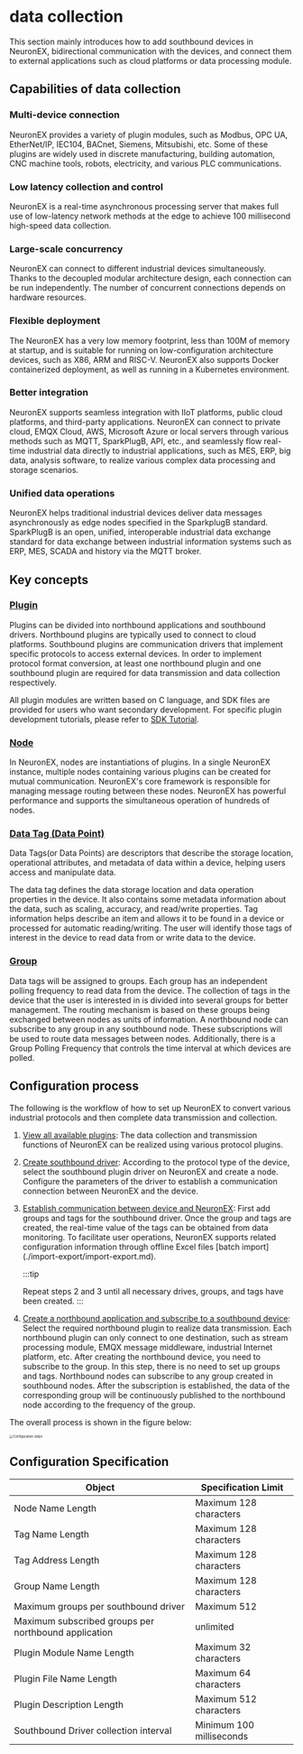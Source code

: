 # data collection

This section mainly introduces how to add southbound devices in NeuronEX, bidirectional communication with the devices, and connect them to external applications such as cloud platforms or data processing module.

## Capabilities of data collection

### Multi-device connection
NeuronEX provides a variety of plugin modules, such as Modbus, OPC UA, EtherNet/IP, IEC104, BACnet, Siemens, Mitsubishi, etc. Some of these plugins are widely used in discrete manufacturing, building automation, CNC machine tools, robots, electricity, and various PLC communications.

### Low latency collection and control
NeuronEX is a real-time asynchronous processing server that makes full use of low-latency network methods at the edge to achieve 100 millisecond high-speed data collection.

### Large-scale concurrency
NeuronEX can connect to different industrial devices simultaneously. Thanks to the decoupled modular architecture design, each connection can be run independently. The number of concurrent connections depends on hardware resources.

### Flexible deployment
The NeuronEX has a very low memory footprint, less than 100M of memory at startup, and is suitable for running on low-configuration architecture devices, such as X86, ARM and RISC-V. NeuronEX also supports Docker containerized deployment, as well as running in a Kubernetes environment.

### Better integration
NeuronEX supports seamless integration with IIoT platforms, public cloud platforms, and third-party applications. NeuronEX can connect to private cloud, EMQX Cloud, AWS, Microsoft Azure or local servers through various methods such as MQTT, SparkPlugB, API, etc., and seamlessly flow real-time industrial data directly to industrial applications, such as MES, ERP, big data, analysis software, to realize various complex data processing and storage scenarios.

### Unified data operations
NeuronEX helps traditional industrial devices deliver data messages asynchronously as edge nodes specified in the SparkplugB standard. SparkPlugB is an open, unified, interoperable industrial data exchange standard for data exchange between industrial information systems such as ERP, MES, SCADA and history via the MQTT broker.


## Key concepts

### [Plugin](../introduction/plugin-list/plugin-list.md)

Plugins can be divided into northbound applications and southbound drivers. Northbound plugins are typically used to connect to cloud platforms. Southbound plugins are communication drivers that implement specific protocols to access external devices. In order to implement protocol format conversion, at least one northbound plugin and one southbound plugin are required for data transmission and data collection respectively.

All plugin modules are written based on C language, and SDK files are provided for users who want secondary development. For specific plugin development tutorials, please refer to [SDK Tutorial](../dev-guide/sdk-tutorial/sdk-tutorial.md).

### [Node](./groups-tags/groups-tags.md)

In NeuronEX, nodes are instantiations of plugins. In a single NeuronEX instance, multiple nodes containing various plugins can be created for mutual communication. NeuronEX's core framework is responsible for managing message routing between these nodes. NeuronEX has powerful performance and supports the simultaneous operation of hundreds of nodes.

### [Data Tag (Data Point)](./groups-tags/groups-tags.md)

Data Tags(or Data Points) are descriptors that describe the storage location, operational attributes, and metadata of data within a device, helping users access and manipulate data. 

The data tag defines the data storage location and data operation properties in the device. It also contains some metadata information about the data, such as scaling, accuracy, and read/write properties. Tag information helps describe an item and allows it to be found in a device or processed for automatic reading/writing. The user will identify those tags of interest in the device to read data from or write data to the device.

### [Group](./groups-tags/groups-tags.md)

Data tags will be assigned to groups. Each group has an independent polling frequency to read data from the device. The collection of tags in the device that the user is interested in is divided into several groups for better management. The routing mechanism is based on these groups being exchanged between nodes as units of information. A northbound node can subscribe to any group in any southbound node. These subscriptions will be used to route data messages between nodes. Additionally, there is a Group Polling Frequency that controls the time interval at which devices are polled.

## Configuration process

The following is the workflow of how to set up NeuronEX to convert various industrial protocols and then complete data transmission and collection.

1. [View all available plugins](../introduction/plugin-list/plugin-list.md): The data collection and transmission functions of NeuronEX can be realized using various protocol plugins.

2. [Create southbound driver](./south-devices/south-devices.md): According to the protocol type of the device, select the southbound plugin driver on NeuronEX and create a node. Configure the parameters of the driver to establish a communication connection between NeuronEX and the device.

3. [Establish communication between device and NeuronEX](./groups-tags/groups-tags.md): First add groups and tags for the southbound driver. Once the group and tags are created, the real-time value of the tags can be obtained from data monitoring. To facilitate user operations, NeuronEX supports related configuration information through offline Excel files [batch import] (./import-export/import-export.md).

    :::tip

    Repeat steps 2 and 3 until all necessary drives, groups, and tags have been created.
    :::

4. [Create a northbound application and subscribe to a southbound device](./north-apps/north-apps.md): Select the required northbound plugin to realize data transmission. Each northbound plugin can only connect to one destination, such as stream processing module, EMQX message middleware, industrial Internet platform, etc. After creating the northbound device, you need to subscribe to the group. In this step, there is no need to set up groups and tags. Northbound nodes can subscribe to any group created in southbound nodes. After the subscription is established, the data of the corresponding group will be continuously published to the northbound node according to the frequency of the group.

The overall process is shown in the figure below:

<img src="./_assets/config.png" alt="Configuration steps" style="zoom:40%;" />


## Configuration Specification

| Object             | Specification Limit                                 | 
| --------------------------------------- | ----------------------------------- | 
|     Node Name Length       | Maximum 128 characters  |
|     Tag Name Length      | Maximum 128 characters  |
| Tag Address Length                  | Maximum 128 characters  | 
| Group Name Length         | Maximum 128 characters  | 
|  Maximum groups per southbound driver      | Maximum 512  | 
|  Maximum subscribed groups per northbound application      | unlimited  | 
|  Plugin Module Name Length     | Maximum 32 characters  | 
|  Plugin File Name Length     | Maximum 64 characters  | 
|  Plugin Description Length      | Maximum 512 characters  | 
|  Southbound Driver collection interval      | Minimum 100 milliseconds  | 
